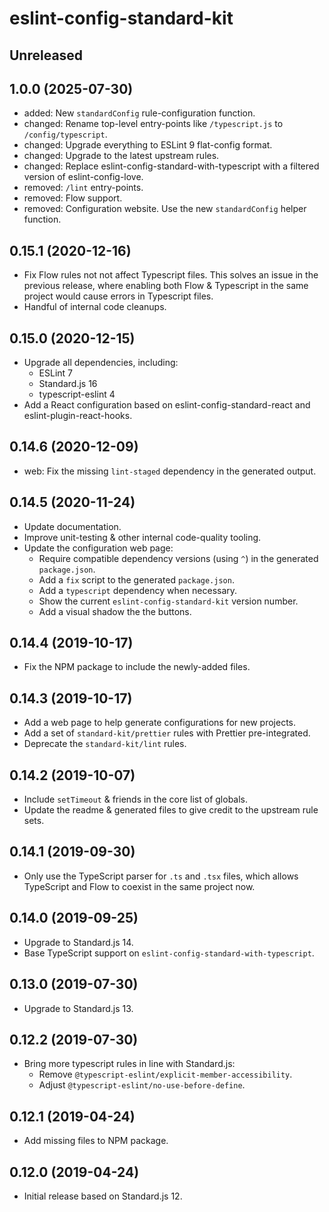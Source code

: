 # eslint-config-standard-kit

## Unreleased

## 1.0.0 (2025-07-30)

- added: New `standardConfig` rule-configuration function.
- changed: Rename top-level entry-points like `/typescript.js` to `/config/typescript`.
- changed: Upgrade everything to ESLint 9 flat-config format.
- changed: Upgrade to the latest upstream rules.
- changed: Replace eslint-config-standard-with-typescript with a filtered version of eslint-config-love.
- removed: `/lint` entry-points.
- removed: Flow support.
- removed: Configuration website. Use the new `standardConfig` helper function.

## 0.15.1 (2020-12-16)

- Fix Flow rules not not affect Typescript files. This solves an issue in the previous release, where enabling both Flow & Typescript in the same project would cause errors in Typescript files.
- Handful of internal code cleanups.

## 0.15.0 (2020-12-15)

- Upgrade all dependencies, including:
  - ESLint 7
  - Standard.js 16
  - typescript-eslint 4
- Add a React configuration based on eslint-config-standard-react and eslint-plugin-react-hooks.

## 0.14.6 (2020-12-09)

- web: Fix the missing `lint-staged` dependency in the generated output.

## 0.14.5 (2020-11-24)

- Update documentation.
- Improve unit-testing & other internal code-quality tooling.
- Update the configuration web page:
  - Require compatible dependency versions (using `^`) in the generated `package.json`.
  - Add a `fix` script to the generated `package.json`.
  - Add a `typescript` dependency when necessary.
  - Show the current `eslint-config-standard-kit` version number.
  - Add a visual shadow the the buttons.

## 0.14.4 (2019-10-17)

- Fix the NPM package to include the newly-added files.

## 0.14.3 (2019-10-17)

- Add a web page to help generate configurations for new projects.
- Add a set of `standard-kit/prettier` rules with Prettier pre-integrated.
- Deprecate the `standard-kit/lint` rules.

## 0.14.2 (2019-10-07)

- Include `setTimeout` & friends in the core list of globals.
- Update the readme & generated files to give credit to the upstream rule sets.

## 0.14.1 (2019-09-30)

- Only use the TypeScript parser for `.ts` and `.tsx` files, which allows TypeScript and Flow to coexist in the same project now.

## 0.14.0 (2019-09-25)

- Upgrade to Standard.js 14.
- Base TypeScript support on `eslint-config-standard-with-typescript`.

## 0.13.0 (2019-07-30)

- Upgrade to Standard.js 13.

## 0.12.2 (2019-07-30)

- Bring more typescript rules in line with Standard.js:
  - Remove `@typescript-eslint/explicit-member-accessibility`.
  - Adjust `@typescript-eslint/no-use-before-define`.

## 0.12.1 (2019-04-24)

- Add missing files to NPM package.

## 0.12.0 (2019-04-24)

- Initial release based on Standard.js 12.
